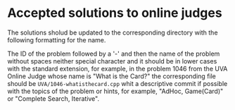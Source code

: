 # Accepted solutions to online judges

The solutions sholud be updated to the corresponding directory with the following formatting for the name.

The ID of the problem followed by a '-' and then the name of the problem without spaces neither special character and it should be in lower cases with the standard extension, for example, in the problem 1046 from the UVA Online Judge whose name is "What is the Card?" the corresponding file should be `UVA/1046-whatisthecard.cpp` whit a descriptive commit if possible with the topics of the problem or hints, for example, "AdHoc, Game(Card)" or "Complete Search, Iterative".

